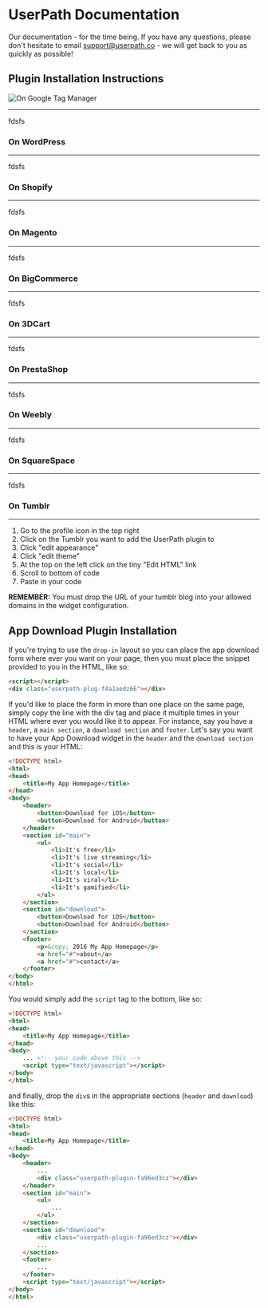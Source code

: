 # UserPath Documentation
Our documentation - for the time being. If you have any questions, please don't hesitate to email support@userpath.co - we will get back to you as quickly as possible!

## Plugin Installation Instructions

![On Google Tag Manager](http://userpath.co/new-site/images/img21.png)

------
fdsfs

### On WordPress

------
fdsfs

### On Shopify

------
fdsfs

### On Magento

------
fdsfs

### On BigCommerce

------
fdsfs

### On 3DCart

------
fdsfs

### On PrestaShop

------
fdsfs

### On Weebly

------
fdsfs

### On SquareSpace

------
fdsfs

### On Tumblr

------

1. Go to the profile icon in the top right
2. Click on the Tumblr you want to add the UserPath plugin to
3. Click "edit appearance"
4. Click "edit theme"
5. At the top on the left click on the tiny "Edit HTML" link
6. Scroll to bottom of code
7. Paste in your code

__REMEMBER:__ You must drop the URL of your tumblr blog into your allowed domains in the widget configuration.


## App Download Plugin Installation

If you're trying to use the `drop-in` layout so you can place the app download form where ever you  want on your page, then you must place the snippet provided to you in the HTML, like so:

```html
<script></script>
<div class="userpath-plug-f4a1aedz66"></div>
```

If you'd like to place the form in more than one place on the same page, simply copy the line with the div tag and place it multiple times in your HTML where ever you would like it to appear. For instance, say you have a `header`, a `main section`, a `download section` and `footer`. Let's say you want to have your App Download widget in the `header` and the `download section` and this is your HTML:

```html
<!DOCTYPE html>
<html>
<head>
	<title>My App Homepage</title>
</head>
<body>
	<header>
		<button>Download for iOS</button>
		<button>Download for Android</button>
	</header>
	<section id="main">
		<ul>
			<li>It's free</li>
			<li>It's live streaming</li>
			<li>It's social</li>
			<li>It's local</li>
			<li>It's viral</li>
			<li>It's gamified</li>
		</ul>
	</section>
	<section id="download">
		<button>Download for iOS</button>
		<button>Download for Android</button>
	</section>
	<footer>
		<p>&copy; 2016 My App Homepage</p>
		<a href="#">about</a>
		<a href="#">contact</a>
	</footer>
</body>
</html>
```

You would simply add the `script` tag to the bottom, like so:

```html
<!DOCTYPE html>
<html>
<head>
	<title>My App Homepage</title>
</head>
<body>
	... <!-- your code above this -->
	<script type="text/javascript"></script>
</body>
</html>
```

and finally, drop the `div`s in the appropriate sections (`header` and `download`) like this:

```html
<!DOCTYPE html>
<html>
<head>
	<title>My App Homepage</title>
</head>
<body>
	<header>
		...
		<div class="userpath-plugin-fa96ed3cz"></div>
	</header>
	<section id="main">
		<ul>
			...
		</ul>
	</section>
	<section id="download">
		<div class="userpath-plugin-fa96ed3cz"></div>
		...
	</section>
	<footer>
		...
	</footer>
	<script type="text/javascript"></script>
</body>
</html>
```
